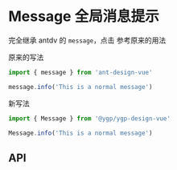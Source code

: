 # Message 全局消息提示

<a-btn label="message" href="https://next.antdv.com/components/message-cn" />

完全继承 antdv 的 `message`，点击 <y-link blank label="message" href="https://next.antdv.com/components/message-cn" /> 参考原来的用法

<row-start />
<col-start />

原来的写法

```typescript
import { message } from 'ant-design-vue'

message.info('This is a normal message')
```

<col-end />
<col-start />

新写法

```typescript
import { Message } from '@ygp/ygp-design-vue'

Message.info('This is a normal message')
```

<col-end />
<row-end />

## API
